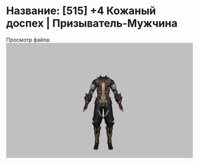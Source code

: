 # Название: [515] +4 Кожаный доспех | Призыватель-Мужчина

Просмотр файла:
![p080003.png](p080003.png)